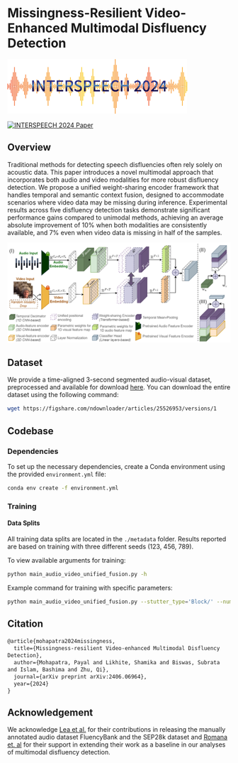 # Missingness-Resilient Video-Enhanced Multimodal Disfluency Detection

![INTERSPEECH Logo](utils/logo-2024.png)

[![INTERSPEECH 2024 Paper](https://img.shields.io/badge/INterspeech%202024%20Paper-accepted-brightgreen.svg?style=for-the-badge)](https://www.interspeech2024.org/)

## Overview

Traditional methods for detecting speech disfluencies often rely solely on acoustic data. This paper introduces a novel multimodal approach that incorporates both audio and video modalities for more robust disfluency detection. We propose a unified weight-sharing encoder framework that handles temporal and semantic context fusion, designed to accommodate scenarios where video data may be missing during inference. Experimental results across five disfluency detection tasks demonstrate significant performance gains compared to unimodal methods, achieving an average absolute improvement of 10% when both modalities are consistently available, and 7% even when video data is missing in half of the samples.

![System Diagram](utils/Interspeech_overall.drawio_annoated.png)

## Dataset

We provide a time-aligned 3-second segmented audio-visual dataset, preprocessed and available for download [here](https://figshare.com/articles/dataset/Audio_Visual_Database_for_Speech_Disfluency/25526953). You can download the entire dataset using the following command:

```bash
wget https://figshare.com/ndownloader/articles/25526953/versions/1
```

## Codebase

### Dependencies

To set up the necessary dependencies, create a Conda environment using the provided `environment.yml` file:

```bash
conda env create -f environment.yml
```

### Training

#### Data Splits

All training data splits are located in the `./metadata` folder. Results reported are based on training with three different seeds (123, 456, 789).

To view available arguments for training:

```bash
python main_audio_video_unified_fusion.py -h
```

Example command for training with specific parameters:

```bash
python main_audio_video_unified_fusion.py --stutter_type='Block/' --num_epochs=400 --p_mask=0.5 --seed_num=456
```

<!-- ### Evaluation -->

<!-- Include evaluation details if applicable -->

## Citation

```
@article{mohapatra2024missingness,
  title={Missingness-resilient Video-enhanced Multimodal Disfluency Detection},
  author={Mohapatra, Payal and Likhite, Shamika and Biswas, Subrata and Islam, Bashima and Zhu, Qi},
  journal={arXiv preprint arXiv:2406.06964},
  year={2024}
}
```

## Acknowledgement

We acknowledge [Lea et al.](https://machinelearning.apple.com/research/stuttering-event-detection) for their contributions in releasing the manually annotated audio dataset FluencyBank and the SEP28k dataset and [Romana et. al](https://arxiv.org/pdf/2311.00867) for their support in extending their work as a baseline in our analyses of multimodal disfluency detection.
 
